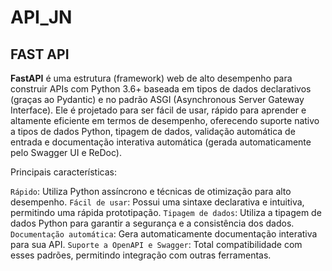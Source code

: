 # API_JN

## FAST API

**FastAPI** é uma estrutura (framework) web de alto desempenho para construir APIs com Python 3.6+ baseada em tipos de dados declarativos (graças ao Pydantic) e no padrão ASGI (Asynchronous Server Gateway Interface). Ele é projetado para ser fácil de usar, rápido para aprender e altamente eficiente em termos de desempenho, oferecendo suporte nativo a tipos de dados Python, tipagem de dados, validação automática de entrada e documentação interativa automática (gerada automaticamente pelo Swagger UI e ReDoc).

Principais características:

`Rápido`: Utiliza Python assíncrono e técnicas de otimização para alto desempenho.
`Fácil de usar`: Possui uma sintaxe declarativa e intuitiva, permitindo uma rápida prototipação.
`Tipagem de dados`: Utiliza a tipagem de dados Python para garantir a segurança e a consistência dos dados.
`Documentação automática`: Gera automaticamente documentação interativa para sua API.
`Suporte a OpenAPI e Swagger`: Total compatibilidade com esses padrões, permitindo integração com outras ferramentas.